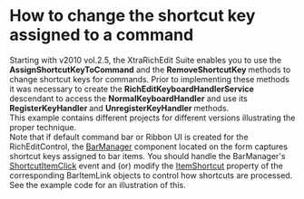 # How to change the shortcut key assigned to a command


<p>Starting with v2010 vol.2.5, the XtraRichEdit Suite enables you to use the <strong>AssignShortcutKeyToCommand</strong> and the <strong>RemoveShortcutKey </strong>methods to change shortcut keys for commands. Prior to implementing these methods it was necessary to create the <strong>RichEditKeyboardHandlerService</strong> descendant to access the <strong>NormalKeyboardHandler</strong> and use its <strong>RegisterKeyHandler </strong>and <strong>UnregisterKeyHandler </strong>methods.<br />
This example contains different projects for different versions illustrating the proper technique.<br />
Note that if default command bar or Ribbon UI is created for the RichEditControl, the <a href="http://documentation.devexpress.com/#WindowsForms/clsDevExpressXtraBarsBarManagertopic"><u>BarManager</u></a> component located on the form captures shortcut keys assigned to bar items. You should handle the BarManager's <a href="http://documentation.devexpress.com/#WindowsForms/DevExpressXtraBarsBarManager_ShortcutItemClicktopic"><u>ShortcutItemClick</u></a> event and (or) modify the <a href="http://documentation.devexpress.com/#WindowsForms/DevExpressXtraBarsBarItemLink_ItemShortcuttopic"><u>ItemShortcut</u></a> property of the corresponding BarItemLink objects to control how shortcuts are processed. See the example code for an illustration of this.</p>

<br/>


